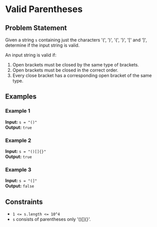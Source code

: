 # Valid Parentheses

## Problem Statement

Given a string `s` containing just the characters '(', ')', '{', '}', '[' and ']', determine if the input string is valid.

An input string is valid if:

1. Open brackets must be closed by the same type of brackets.
2. Open brackets must be closed in the correct order.
3. Every close bracket has a corresponding open bracket of the same type.

## Examples

### Example 1

**Input:** `s = "()"`  
**Output:** `true`

### Example 2

**Input:** `s = "()[]{}"`  
**Output:** `true`

### Example 3

**Input:** `s = "(]"`  
**Output:** `false`

## Constraints

- `1 <= s.length <= 10^4`
- `s` consists of parentheses only '()[]{}'.

